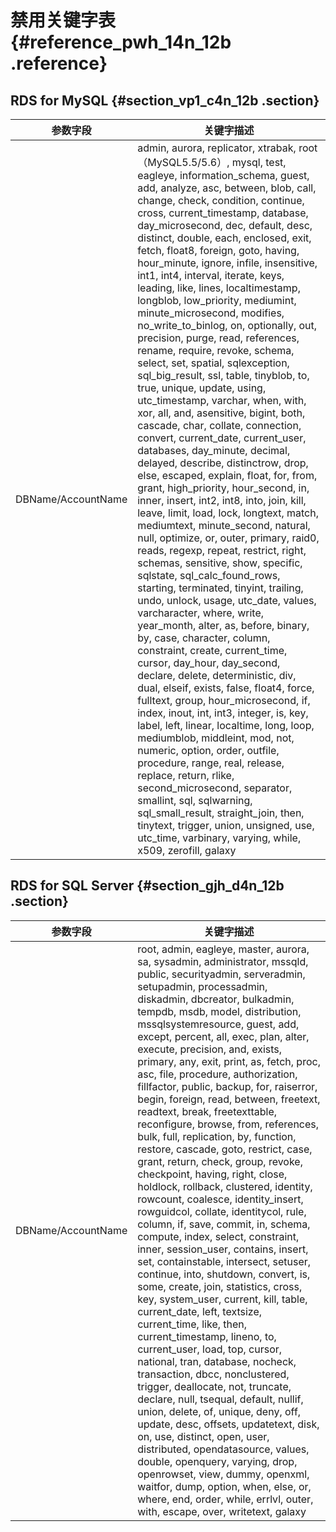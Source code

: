 # 禁用关键字表 {#reference_pwh_14n_12b .reference}

## RDS for MySQL {#section_vp1_c4n_12b .section}

|参数字段|关键字描述|
|----|-----|
|DBName/AccountName|admin, aurora, replicator, xtrabak, root（MySQL5.5/5.6）, mysql, test, eagleye, information\_schema, guest, add, analyze, asc, between, blob, call, change, check, condition, continue, cross, current\_timestamp, database, day\_microsecond, dec, default, desc, distinct, double, each, enclosed, exit, fetch, float8, foreign, goto, having, hour\_minute, ignore, infile, insensitive, int1, int4, interval, iterate, keys, leading, like, lines, localtimestamp, longblob, low\_priority, mediumint, minute\_microsecond, modifies, no\_write\_to\_binlog, on, optionally, out, precision, purge, read, references, rename, require, revoke, schema, select, set, spatial, sqlexception, sql\_big\_result, ssl, table, tinyblob, to, true, unique, update, using, utc\_timestamp, varchar, when, with, xor, all, and, asensitive, bigint, both, cascade, char, collate, connection, convert, current\_date, current\_user, databases, day\_minute, decimal, delayed, describe, distinctrow, drop, else, escaped, explain, float, for, from, grant, high\_priority, hour\_second, in, inner, insert, int2, int8, into, join, kill, leave, limit, load, lock, longtext, match, mediumtext, minute\_second, natural, null, optimize, or, outer, primary, raid0, reads, regexp, repeat, restrict, right, schemas, sensitive, show, specific, sqlstate, sql\_calc\_found\_rows, starting, terminated, tinyint, trailing, undo, unlock, usage, utc\_date, values, varcharacter, where, write, year\_month, alter, as, before, binary, by, case, character, column, constraint, create, current\_time, cursor, day\_hour, day\_second, declare, delete, deterministic, div, dual, elseif, exists, false, float4, force, fulltext, group, hour\_microsecond, if, index, inout, int, int3, integer, is, key, label, left, linear, localtime, long, loop, mediumblob, middleint, mod, not, numeric, option, order, outfile, procedure, range, real, release, replace, return, rlike, second\_microsecond, separator, smallint, sql, sqlwarning, sql\_small\_result, straight\_join, then, tinytext, trigger, union, unsigned, use, utc\_time, varbinary, varying, while, x509, zerofill, galaxy|

## RDS for SQL Server {#section_gjh_d4n_12b .section}

|参数字段|关键字描述|
|----|-----|
|DBName/AccountName|root, admin, eagleye, master, aurora, sa, sysadmin, administrator, mssqld, public, securityadmin, serveradmin, setupadmin, processadmin, diskadmin, dbcreator, bulkadmin, tempdb, msdb, model, distribution, mssqlsystemresource, guest, add, except, percent, all, exec, plan, alter, execute, precision, and, exists, primary, any, exit, print, as, fetch, proc, asc, file, procedure, authorization, fillfactor, public, backup, for, raiserror, begin, foreign, read, between, freetext, readtext, break, freetexttable, reconfigure, browse, from, references, bulk, full, replication, by, function, restore, cascade, goto, restrict, case, grant, return, check, group, revoke, checkpoint, having, right, close, holdlock, rollback, clustered, identity, rowcount, coalesce, identity\_insert, rowguidcol, collate, identitycol, rule, column, if, save, commit, in, schema, compute, index, select, constraint, inner, session\_user, contains, insert, set, containstable, intersect, setuser, continue, into, shutdown, convert, is, some, create, join, statistics, cross, key, system\_user, current, kill, table, current\_date, left, textsize, current\_time, like, then, current\_timestamp, lineno, to, current\_user, load, top, cursor, national, tran, database, nocheck, transaction, dbcc, nonclustered, trigger, deallocate, not, truncate, declare, null, tsequal, default, nullif, union, delete, of, unique, deny, off, update, desc, offsets, updatetext, disk, on, use, distinct, open, user, distributed, opendatasource, values, double, openquery, varying, drop, openrowset, view, dummy, openxml, waitfor, dump, option, when, else, or, where, end, order, while, errlvl, outer, with, escape, over, writetext, galaxy|

